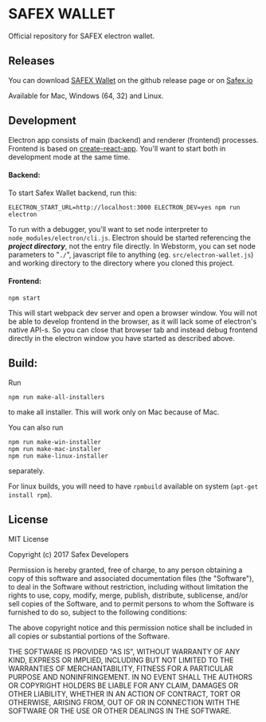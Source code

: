 # SAFEX WALLET

Official repository for SAFEX electron wallet.

## Releases

You can download [SAFEX Wallet](https://github.com/safex/safex_wallet/releases) on the github release page or on [Safex.io](https://safex.io/safexwallet)

Available for Mac, Windows (64, 32) and Linux.

## Development

Electron app consists of main (backend) and renderer (frontend) processes. Frontend is based on [create-react-app](https://github.com/facebook/create-react-app). You'll want to start both in development mode at the same time.

#### Backend:

To start Safex Wallet backend, run this:

```
ELECTRON_START_URL=http://localhost:3000 ELECTRON_DEV=yes npm run electron
```

To run with a debugger, you'll want to set node interpreter to `node_modules/electron/cli.js`. Electron should be started referencing the ***project directory***, not the entry file directly. In Webstorm, you can set node parameters to "`./`", javascript file to anything (eg. `src/electron-wallet.js`) and working directory to the directory where you cloned this project.

#### Frontend:

```
npm start
```

This will start webpack dev server and open a browser window. You will not be able to develop frontend in the browser, as it will lack some of electron's native API-s. So you can close that browser tab and instead debug frontend directly in the electron window you have started as described above.

## Build:

Run

```
npm run make-all-installers
```

to make all installer. This will work only on Mac because of Mac.

You can also run

```
npm run make-win-installer
npm run make-mac-installer
npm run make-linux-installer
```
separately.

For linux builds, you will need to have `rpmbuild` available on system (`apt-get install rpm`).

## License

MIT License

Copyright (c) 2017 Safex Developers

Permission is hereby granted, free of charge, to any person obtaining a copy
of this software and associated documentation files (the "Software"), to deal
in the Software without restriction, including without limitation the rights
to use, copy, modify, merge, publish, distribute, sublicense, and/or sell
copies of the Software, and to permit persons to whom the Software is
furnished to do so, subject to the following conditions:

The above copyright notice and this permission notice shall be included in all
copies or substantial portions of the Software.

THE SOFTWARE IS PROVIDED "AS IS", WITHOUT WARRANTY OF ANY KIND, EXPRESS OR
IMPLIED, INCLUDING BUT NOT LIMITED TO THE WARRANTIES OF MERCHANTABILITY,
FITNESS FOR A PARTICULAR PURPOSE AND NONINFRINGEMENT. IN NO EVENT SHALL THE
AUTHORS OR COPYRIGHT HOLDERS BE LIABLE FOR ANY CLAIM, DAMAGES OR OTHER
LIABILITY, WHETHER IN AN ACTION OF CONTRACT, TORT OR OTHERWISE, ARISING FROM,
OUT OF OR IN CONNECTION WITH THE SOFTWARE OR THE USE OR OTHER DEALINGS IN THE
SOFTWARE.
